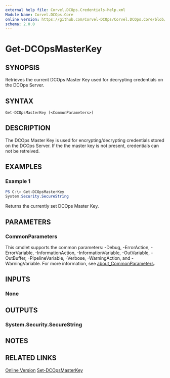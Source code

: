 ```yaml
---
external help file: Corvel.DCOps.Credentials-help.xml
Module Name: Corvel.DCOps.Core
online version: https://github.com/Corvel-DCOps/Corvel.DCOps.Core/blob/main/Source/docs/Get-DCOpsMasterKey.md
schema: 2.0.0
---
```


# Get-DCOpsMasterKey

## SYNOPSIS
Retrieves the current DCOps Master Key used for decrypting credentials on the DCOps Server. 

## SYNTAX

```
Get-DCOpsMasterKey [<CommonParameters>]
```

## DESCRIPTION
The DCOps Master Key is used for encrypting/decrypting credentials stored on the DCOps Server. 
If the the master key is not present, credentials can not be retreived. 


## EXAMPLES

### Example 1
```powershell
PS C:\> Get-DCOpsMasterKey
System.Security.SecureString
```

Returns the currently set DCOps Master Key.

## PARAMETERS

### CommonParameters
This cmdlet supports the common parameters: -Debug, -ErrorAction, -ErrorVariable, -InformationAction, -InformationVariable, -OutVariable, -OutBuffer, -PipelineVariable, -Verbose, -WarningAction, and -WarningVariable. For more information, see [about_CommonParameters](http://go.microsoft.com/fwlink/?LinkID=113216).

## INPUTS

### None

## OUTPUTS

### System.Security.SecureString

## NOTES

## RELATED LINKS
[Online Version](https://github.com/Corvel-DCOps/Corvel.DCOps.Core/blob/main/Source/docs/Get-DCOpsMasterKey.md)
[Set-DCOpsMasterKey]()
